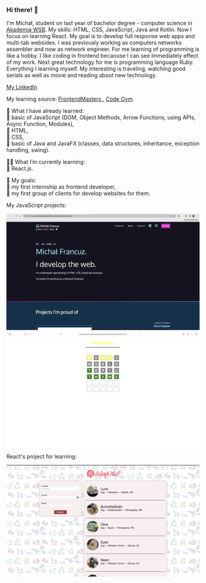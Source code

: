 ### Hi there! 👋

I'm Michał, student on last year of bachelor degree - computer science in <a href="https://wsb.edu.pl/uczelnia/aktualnosci/akademia-wsb-na-podium-rankingu-szkol-wyzszych-perspektywy-2022.html" target="_blank" rel="noopener noreferrer"> Akademia WSB</a>. My skills: HTML, CSS, JavaScript, Java and Kotlin. Now I focus on learning React. My goal is to develop full response web apps and multi-tab websides. I was previously working as computers networks assembler and now as network engineer. For me learning of programming is like a hobby. I like coding in frontend becaouse I can see immediately effect of my work. Next great technology for me is programming language Ruby. Everything I learning myself. My interesting is traveling, watching good serials as well as movie and reading about new technology.

<a href="https://www.linkedin.com/in/micha%C5%82-francuz-45499a110/" target="_blank" rel="noopener noreferrer"> My LinkedIn </a>

My learning source: <a href="https://frontendmasters.com/dashboard" target="_blank" rel="noopener noreferrer"> FrontendMasters </a>, <a href="https://codegym.cc/quests" target="_blank" rel="noopener noreferrer"> Code Gym</a>. 
<p></p>
🧩 What I have already learned:
<br>🚀 basic of JavaScript (DOM, Object Methods, Arrow Functions, using APIs, Async Function, Modules),
<br>🚀 HTML,
<br>🚀 CSS,
<br>🚀 basic of Java and JavaFX (classes, data structures, inheritance, exception handling, swing).
<p></p>
👨‍💻 What I’m currently learning:
<br>🚀 React.js.
<p></p>
🎯 My goals:
<br>🚀 my first internship as frontend developer,
<br>🚀 my first group of clients for develop websites for them.
<p></p>
My JavaScript projects:
<p></p>
<img src="toGithubProSH.png" alt="Screenshot of my portfolio project"> <img src="wordGameS.png" alt="Screenshot of my word games project"> 
React's project for learning:
<p></p>
<img src="reactLearning.png" alt="Screenshot of my project to react learning">

<!--
**MichalFrancuz/MichalFrancuz** is a ✨ _special_ ✨ repository because its `README.md` (this file) appears on your GitHub profile.

Here are some ideas to get you started:

- 🔭 I’m currently working on ...
- 🌱 I’m currently learning ...
- 👯 I’m looking to collaborate on ...
- 🤔 I’m looking for help with ...
- 💬 Ask me about ...
- 📫 How to reach me: ...
- 😄 Pronouns: ...
- ⚡ Fun fact: ...
-->
